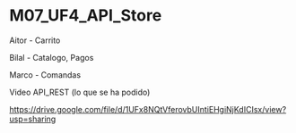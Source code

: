 # M07_UF4_API_Store

Aitor - Carrito

Bilal - Catalogo, Pagos

Marco - Comandas

Video API_REST (lo que se ha podido)

https://drive.google.com/file/d/1UFx8NQtVferovbUIntiEHgiNjKdICIsx/view?usp=sharing